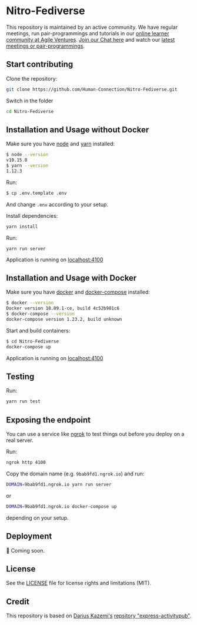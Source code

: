 # Nitro-Fediverse

This repository is maintained by an active community.
We have regular meetings, run pair-programmings and tutorials in our [online learner community at Agile Ventures](https://www.agileventures.org/projects/human-connection).
[Join our Chat here](https://discordapp.com/invite/6ub73U3) and watch our [latest meetings or pair-programmings](https://www.youtube.com/playlist?list=PLH_dEBFTpMp78-QwtsRwVL7l-1kRdhR0P).

## Start contributing

Clone the repository:
```sh
git clone https://github.com/Human-Connection/Nitro-Fediverse.git
```
Switch in the folder
```sh
cd Nitro-Fediverse
```

## Installation and Usage without Docker

Make sure you have [node](https://nodejs.org/en/) and [yarn](https://yarnpkg.com/en/) installed:
```sh
$ node --version
v10.15.0
$ yarn --version
1.12.3
```

Run:
```sh
$ cp .env.template .env
```
And change `.env` according to your setup.

Install dependencies:
```sh
yarn install
```

Run:
```
yarn run server
```

Application is running on [localhost:4100](http://localhost:4100/)



## Installation and Usage with Docker

Make sure you have [docker](https://www.docker.com/) and [docker-compose](https://docs.docker.com/compose/)
installed:
```sh
$ docker --version
Docker version 18.09.1-ce, build 4c52b901c6
$ docker-compose --version
docker-compose version 1.23.2, build unknown
```

Start and build containers:

```sh
$ cd Nitro-Fediverse
docker-compose up
```

Application is running on [localhost:4100](http://localhost:4100/)

## Testing

Run:
```sh
yarn run test
```


## Exposing the endpoint

You can use a service like [ngrok](https://ngrok.com/) to test things out before
you deploy on a real server.

Run:
```sh
ngrok http 4100
```
Copy the domain name (e.g. `9bab9fd1.ngrok.io`) and run:

```sh
DOMAIN=9bab9fd1.ngrok.io yarn run server
```
or
```sh
DOMAIN=9bab9fd1.ngrok.io docker-compose up
```
depending on your setup.


## Deployment

:construction: Coming soon.


## License

See the [LICENSE](LICENSE-MIT.md) file for license rights and limitations
(MIT).

## Credit

This repository is based on [Darius Kazemi's](https://github.com/dariusk)
[repsitory "express-activitypub"](https://github.com/dariusk/express-activitypub).

